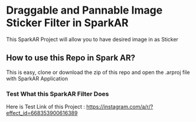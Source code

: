 # Draggable and Pannable Image Sticker Filter in SparkAR
This SparkAR Project will allow you to have desired image in as Sticker
## How to use this Repo in Spark AR?
This is easy, clone or download the zip of this repo and open the .arproj file with SparkAR Application

### Test What this SparkAR Filter Does

Here is Test Link of this Project : https://instagram.com/a/r/?effect_id=668353900616389
